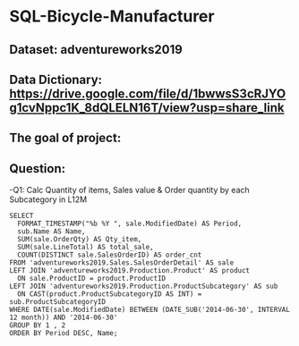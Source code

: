 # SQL-Bicycle-Manufacturer
## Dataset: adventureworks2019
## Data Dictionary: https://drive.google.com/file/d/1bwwsS3cRJYOg1cvNppc1K_8dQLELN16T/view?usp=share_link
## The goal of project:

## Question:
-Q1: Calc Quantity of items, Sales value & Order quantity by each Subcategory in L12M
```
SELECT 
  FORMAT_TIMESTAMP("%b %Y ", sale.ModifiedDate) AS Period,
  sub.Name AS Name,
  SUM(sale.OrderQty) AS Qty_item,
  SUM(sale.LineTotal) AS total_sale,
  COUNT(DISTINCT sale.SalesOrderID) AS order_cnt
FROM 'adventureworks2019.Sales.SalesOrderDetail' AS sale
LEFT JOIN 'adventureworks2019.Production.Product' AS product
  ON sale.ProductID = product.ProductID
LEFT JOIN 'adventureworks2019.Production.ProductSubcategory' AS sub
  ON CAST(product.ProductSubcategoryID AS INT) = sub.ProductSubcategoryID
WHERE DATE(sale.ModifiedDate) BETWEEN (DATE_SUB('2014-06-30', INTERVAL 12 month)) AND '2014-06-30'
GROUP BY 1 , 2 
ORDER BY Period DESC, Name;
```
